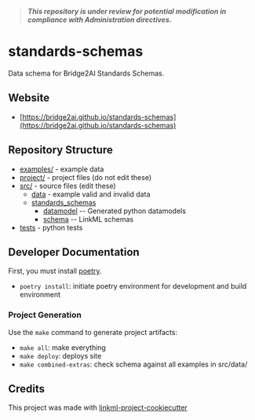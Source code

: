 > **_This repository is under review for potential modification in compliance with Administration directives._**

# standards-schemas

Data schema for Bridge2AI Standards Schemas.

## Website

* [https://bridge2ai.github.io/standards-schemas](https://bridge2ai.github.io/standards-schemas)

## Repository Structure

* [examples/](examples/) - example data
* [project/](project/) - project files (do not edit these)
* [src/](src/) - source files (edit these)
  * [data](src/data) - example valid and invalid data
  * [standards_schemas](src/standards_schemas)
    * [datamodel](src/standards_schemas/datamodel) -- Generated python datamodels
    * [schema](src/standards_schemas/schema) -- LinkML schemas
* [tests](tests/) - python tests

## Developer Documentation

First, you must install [poetry](https://python-poetry.org/docs/#installation).

* `poetry install`: initiate poetry environment for development and build environment

### Project Generation

Use the `make` command to generate project artifacts:

* `make all`: make everything
* `make deploy`: deploys site
* `make combined-extras`: check schema against all examples in src/data/

## Credits

This project was made with [linkml-project-cookiecutter](https://github.com/linkml/linkml-project-cookiecutter)
